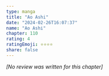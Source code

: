 ```yaml
---
type: manga
title: "Ao Ashi"
date: "2024-02-26T16:07:37"
name: "Ao Ashi"
chapter: 110
rating: 4
ratingEmoji: ⭐️⭐️⭐️⭐️
share: false
---
```


_[No review was written for this chapter]_

